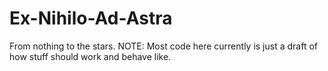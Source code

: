# Ex-Nihilo-Ad-Astra
From nothing to the stars.
NOTE: Most code here currently is just a draft of how stuff should work and behave like.
